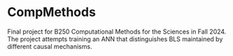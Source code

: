 # CompMethods
Final project for B250 Computational Methods for the Sciences in Fall 2024. The project attempts training an ANN that distinguishes BLS maintained by different causal mechanisms.
